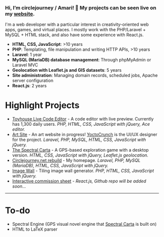 ### Hi, I’m circlejourney / Amari! 🐳 My projects can be seen live on my [website](https://rebuild.circlejourney.net/interactive/).

I'm a web developer with a particular interest in creativity-oriented web apps, games, and virtual places. I mostly work with the PHP/Laravel + MySQL + HTML stack, and also have some experience with React.js.
- **HTML, CSS, JavaScript**: >10 years
- **PHP**: Templating, file manipulation and writing HTTP APIs, >10 years
- **Laravel**: 1 year
- **MySQL (MariaDB) database management**: Through phpMyAdmin or Laravel MVC
- **Geolocation with Leaflet.js and GIS datasets**: 5 years
- **Site administration**: Managing domain records, scheduled jobs, Apache server configuration
- **React.js**: 2 years

# Highlight Projects
- [Toyhouse Live Code Editor](https://github.com/circlejourney/theditor) - A code editor with live preview. Currently has 1,300 daily users. *PHP, HTML, CSS, JavaScript with jQuery, Ace editor.*
- [Art Site](https://github.com/circlejourney/artsite) - An art website in progress! [YoctoCrunch](https://yoctocrunch.carrd.co/) is the UI/UX designer for the project. *Laravel, PHP, MySQL, HTML, CSS, JavaScript with jQuery.*
- [The Spectral Carta](https://github.com/circlejourney/spectralcarta) - A GPS-based exploration game with a desktop version. *HTML, CSS, JavaScript with jQuery, Leaflet.js geolocation.*
- [Circlejourney.net rebuild](https://github.com/circlejourney/circlejourney-net) - My homepage. *Laravel, PHP, MySQL (MariaDB), HTML, CSS, JavaScript with jQuery.*
- [Image Wall](https://github.com/circlejourney/imagewall) - Tiling image wall generator. *PHP, HTML, CSS, JavaScript with jQuery.*
- [Interactive commission sheet](https://circlejourney.net/commissions/) - *React.js, Github repo will be added soon...*

---

# To-do
- Spectral Engine (GPS visual novel engine that [Spectral Carta](https://github.com/circlejourney/spectralcarta) is built on)
- HTML to LaTeX parser
